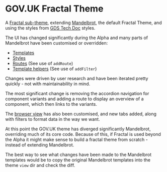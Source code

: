 # GOV.UK Fractal Theme

A [Fractal sub-theme](http://fractal.build/guide/customisation/web-themes#subclassing-themes), extending [Mandelbrot](https://github.com/frctl/mandelbrot), the default Fractal Theme, and using the styles from [GDS Tech Doc](https://github.com/alphagov/tech-docs-template) styles.

The UI has changed significantly during the Alpha and many parts of Mandelbrot have been customised or overridden:

- [Templates](views/)
- [Styles](assets/scss/_theme-overrides.scss)
- [Routes](index.js) (See use of `addRoute`)
- [Template helpers](index.js) (See use of `addFilter`)

Changes were driven by user research and have been iterated pretty quickly - not with maintainability in mind.

The most significant change is removing the accordion navigation for component variants and adding a route to display an overview of a component, which then links to the variants.

The [browser view](https://github.com/alphagov/govuk_frontend_alpha/blob/master/lib/fractal/govuk-theme/views/partials/browser/controls.nunj) has also been customised, and new tabs added, along with filters to format data in the way we want.

At this point the GOV.UK theme has diverged significantly Mandelbrot, overriding much of its core code. Because of this, if Fractal is used beyond the Alpha it might make sense to build a fractal theme from scratch - instead of extending Mandelbrot.

The best way to see what changes have been made to the Mandelbrot templates would be to copy the original Mandelbrot templates into the theme `view` dir and check the diff.
